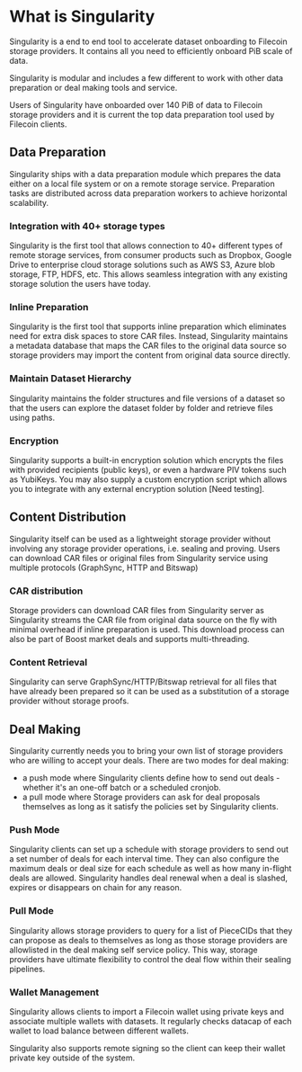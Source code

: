 # What is Singularity

Singularity is a end to end tool to accelerate dataset onboarding to Filecoin storage providers. It contains all you need to efficiently onboard PiB scale of data.

Singularity is modular and includes a few different to work with other data preparation or deal making tools and service.

Users of Singularity have onboarded over 140 PiB of data to Filecoin storage providers and it is current the top data preparation tool used by Filecoin clients.

## Data Preparation

Singularity ships with a data preparation module which prepares the data either on a local file system or on a remote storage service. Preparation tasks are distributed across data preparation workers to achieve horizontal scalability.

### Integration with 40+ storage types

Singularity is the first tool that allows connection to 40+ different types of remote storage services, from consumer products such as Dropbox, Google Drive to enterprise cloud storage solutions such as AWS S3, Azure blob storage, FTP, HDFS, etc. This allows seamless integration with any existing storage solution the users have today.

### Inline Preparation

Singularity is the first tool that supports inline preparation which eliminates need for extra disk spaces to store CAR files. Instead, Singularity maintains a metadata database that maps the CAR files to the original data source so storage providers may import the content from original data source directly.

### Maintain Dataset Hierarchy

Singularity maintains the folder structures and file versions of a dataset so that the users can explore the dataset folder by folder and retrieve files using paths.

### Encryption

Singularity supports a built-in encryption solution which encrypts the files with provided recipients (public keys), or even a hardware PIV tokens such as YubiKeys. You may also supply a custom encryption script which allows you to integrate with any external encryption solution \[Need testing].

## Content Distribution

Singularity itself can be used as a lightweight storage provider without involving any storage provider operations, i.e. sealing and proving. Users can download CAR files or original files from Singularity service using multiple protocols (GraphSync, HTTP and Bitswap)

### CAR distribution

Storage providers can download CAR files from Singularity server as Singularity streams the CAR file from original data source on the fly with minimal overhead if inline preparation is used. This download process can also be part of Boost market deals and supports multi-threading.

### Content Retrieval

Singularity can serve GraphSync/HTTP/Bitswap retrieval for all files that have already been prepared so it can be used as a substitution of a storage provider without storage proofs.

## Deal Making

Singularity currently needs you to bring your own list of storage providers who are willing to accept your deals. There are two modes for deal making:

* a push mode where Singularity clients define how to send out deals - whether it's an one-off batch or a scheduled cronjob.
* a pull mode where Storage providers can ask for deal proposals themselves as long as it satisfy the policies set by Singularity clients.

### Push Mode

Singularity clients can set up a schedule with storage providers to send out a set number of deals for each interval time. They can also configure the maximum deals or deal size for each schedule as well as how many in-flight deals are allowed. Singularity handles deal renewal when a deal is slashed, expires or disappears on chain for any reason.

### Pull Mode

Singularity allows storage providers to query for a list of PieceCIDs that they can propose as deals to themselves as long as those storage providers are allowlisted in the deal making self service policy. This way, storage providers have ultimate flexibility to control the deal flow within their sealing pipelines.

### Wallet Management

Singularity allows clients to import a Filecoin wallet using private keys and associate multiple wallets with datasets. It regularly checks datacap of each wallet to load balance between different wallets.

Singularity also supports remote signing so the client can keep their wallet private key outside of the system.
